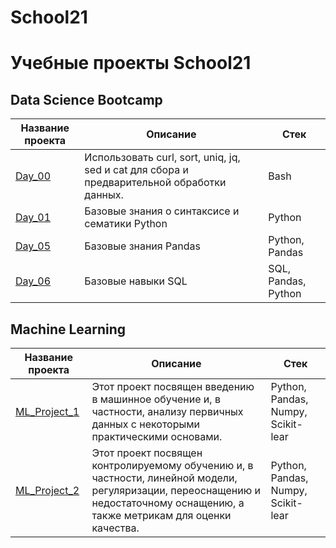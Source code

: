 # School21

# Учебные проекты School21

## Data Science Bootcamp

| Название проекта | Описание | Стек |
|----------------- | -------- | ---- |
| [Day_00](Data_Science_Bootcamp/Day00)| Использовать curl, sort, uniq, jq, sed и cat для сбора и предварительной обработки данных. | Bash |
| [Day_01](Data_Science_Bootcamp/Day01) | Базовые знания о синтаксисе и сематики Python | Python |
| [Day_05](Data_Science_Bootcamp/Day01) | Базовые знания Pandas | Python, Pandas |
| [Day_06](Data_Science_Bootcamp/Day06) | Базовые навыки SQL | SQL, Pandas, Python |

## Machine Learning

| Название проекта | Описание | Стек |
|----------------- | -------- | ---- |
| [ML_Project_1](Machine_Learning/ML_Project_1) | Этот проект посвящен введению в машинное обучение и, в частности, анализу первичных данных с некоторыми практическими основами. | Python, Pandas, Numpy, Scikit-lear |
| [ML_Project_2](Machine_Learning/ML_Project_2) | Этот проект посвящен контролируемому обучению и, в частности, линейной модели, регуляризации, переоснащению и недостаточному оснащению, а также метрикам для оценки качества. | Python, Pandas, Numpy, Scikit-lear |


